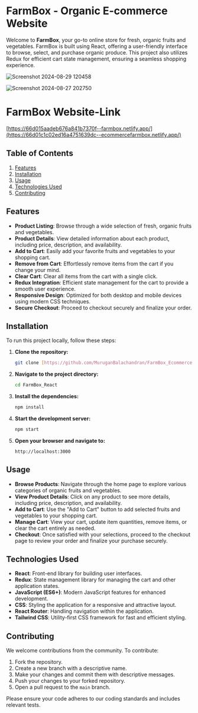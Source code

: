 # FarmBox - Organic E-commerce Website

Welcome to **FarmBox**, your go-to online store for fresh, organic fruits and vegetables. FarmBox is built using React, offering a user-friendly interface to browse, select, and purchase organic produce. This project also utilizes Redux for efficient cart state management, ensuring a seamless shopping experience.

![Screenshot 2024-08-29 120458](https://github.com/user-attachments/assets/201a2255-cb16-4f44-a496-5790aaadcfd4)

![Screenshot 2024-08-27 202750](https://github.com/user-attachments/assets/d36d8af5-95fe-4a80-91ad-f32adebc19de)
# FarmBox Website-Link
[https://66d015aadeb676a841b7370f--farmbox.netlify.app/](https://66d01c1c02ed16a4751639dc--ecommercefarmbox.netlify.app/)

## Table of Contents

1. [Features](#features)
2. [Installation](#installation)
3. [Usage](#usage)
4. [Technologies Used](#technologies-used)
5. [Contributing](#contributing)

## Features

- **Product Listing**: Browse through a wide selection of fresh, organic fruits and vegetables.
- **Product Details**: View detailed information about each product, including price, description, and availability.
- **Add to Cart**: Easily add your favorite fruits and vegetables to your shopping cart.
- **Remove from Cart**: Effortlessly remove items from the cart if you change your mind.
- **Clear Cart**: Clear all items from the cart with a single click.
- **Redux Integration**: Efficient state management for the cart to provide a smooth user experience.
- **Responsive Design**: Optimized for both desktop and mobile devices using modern CSS techniques.
- **Secure Checkout**: Proceed to checkout securely and finalize your order.

## Installation

To run this project locally, follow these steps:

1. **Clone the repository:**

    ```bash
    git clone [https://github.com/MuruganBalachandran/FarmBox_Ecommerce_React.git](https://github.com/MuruganBalachandran/FarmBox_React.git)
    ```

2. **Navigate to the project directory:**

    ```bash
    cd FarmBox_React
    ```

3. **Install the dependencies:**

    ```bash
    npm install
    ```

4. **Start the development server:**

    ```bash
    npm start
    ```

5. **Open your browser and navigate to:**

    ```
    http://localhost:3000
    ```

## Usage

- **Browse Products**: Navigate through the home page to explore various categories of organic fruits and vegetables.
- **View Product Details**: Click on any product to see more details, including price, description, and availability.
- **Add to Cart**: Use the "Add to Cart" button to add selected fruits and vegetables to your shopping cart.
- **Manage Cart**: View your cart, update item quantities, remove items, or clear the cart entirely as needed.
- **Checkout**: Once satisfied with your selections, proceed to the checkout page to review your order and finalize your purchase securely.


## Technologies Used

- **React**: Front-end library for building user interfaces.
- **Redux**: State management library for managing the cart and other application states.
- **JavaScript (ES6+)**: Modern JavaScript features for enhanced development.
- **CSS**: Styling the application for a responsive and attractive layout.
- **React Router**: Handling navigation within the application.
- **Tailwind CSS**: Utility-first CSS framework for fast and efficient styling.

## Contributing

We welcome contributions from the community. To contribute:

1. Fork the repository.
2. Create a new branch with a descriptive name.
3. Make your changes and commit them with descriptive messages.
4. Push your changes to your forked repository.
5. Open a pull request to the `main` branch.

Please ensure your code adheres to our coding standards and includes relevant tests.

